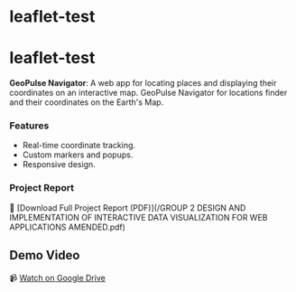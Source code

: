 # leaflet-test
# leaflet-test  
**GeoPulse Navigator**: A web app for locating places and displaying their coordinates on an interactive map. GeoPulse Navigator for locations finder and their coordinates on the Earth's Map.  

### Features  
- Real-time coordinate tracking.  
- Custom markers and popups.  
- Responsive design.  

### Project Report  
📄 [Download Full Project Report (PDF)](/GROUP 2 DESIGN AND IMPLEMENTATION OF INTERACTIVE DATA VISUALIZATION FOR WEB APPLICATIONS AMENDED.pdf) 

## Demo Video  
📹 [Watch on Google Drive](https://drive.google.com/file/d/1Q-9xLu64qRcBrr2yIuyuFxnAhzMBAlum/view?usp=drive_link)  
